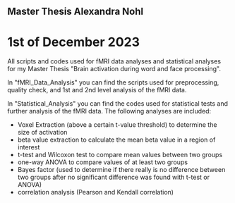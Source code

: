 ## Master Thesis Alexandra Nohl
# 1st of December 2023

All scripts and codes used for fMRI data analyses and statistical analyses for my Master Thesis "Brain activation during word and face processing".


In "fMRI_Data_Analysis" you can find the scripts used for preprocessing, quality check, and 1st and 2nd level analysis of the fMRI data.


In "Statistical_Analysis" you can find the codes used for statistical tests and further analysis of the fMRI data. The following analyses are included:

- Voxel Extraction (above a certain t-value threshold) to determine the size of activation
- beta value extraction to calculate the mean beta value in a region of interest
- t-test and Wilcoxon test to compare mean values between two groups
- one-way ANOVA to compare values of at least two groups
- Bayes factor (used to determine if there really is no difference between two groups after no significant difference was found with t-test or ANOVA)
- correlation analysis (Pearson and Kendall correlation)
